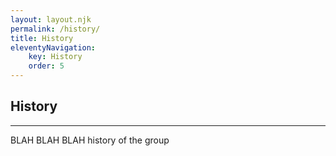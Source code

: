 ```yaml
---
layout: layout.njk
permalink: /history/
title: History
eleventyNavigation:
    key: History
    order: 5
---
```


## History

***

BLAH BLAH BLAH history of the group